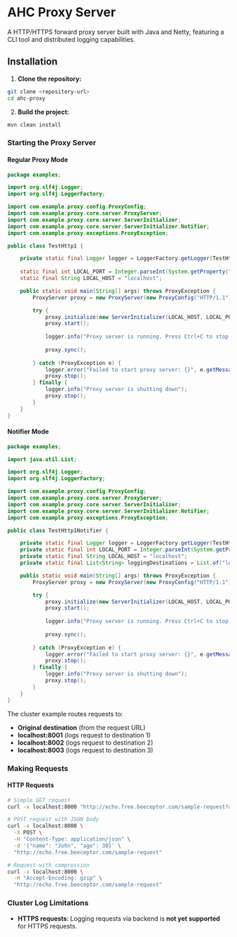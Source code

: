 # AHC Proxy Server

A HTTP/HTTPS forward proxy server built with Java and Netty, featuring a CLI tool and distributed logging capabilities.

## Installation

1. **Clone the repository:**
```bash
git clone <repository-url>
cd ahc-proxy
```

2. **Build the project:**
```bash
mvn clean install
```

### Starting the Proxy Server

#### Regular Proxy Mode
```java
package examples;

import org.slf4j.Logger;
import org.slf4j.LoggerFactory;

import com.example.proxy.config.ProxyConfig;
import com.example.proxy.core.server.ProxyServer;
import com.example.proxy.core.server.ServerInitializer;
import com.example.proxy.core.server.ServerInitializer.Notifier;
import com.example.proxy.exceptions.ProxyException;

public class TestHttp1 {

    private static final Logger logger = LoggerFactory.getLogger(TestHttp1.class);
    
    static final int LOCAL_PORT = Integer.parseInt(System.getProperty("localPort", "8000"));
    static final String LOCAL_HOST = "localhost";

    public static void main(String[] args) throws ProxyException {
        ProxyServer proxy = new ProxyServer(new ProxyConfig("HTTP/1.1"));

        try {
            proxy.initialize(new ServerInitializer(LOCAL_HOST, LOCAL_PORT, Notifier.NO));
            proxy.start();
            
            logger.info("Proxy server is running. Press Ctrl+C to stop.");
            
            proxy.sync();
            
        } catch (ProxyException e) {
            logger.error("Failed to start proxy server: {}", e.getMessage());
            proxy.stop();
        } finally {
            logger.info("Proxy server is shutting down");
            proxy.stop();
        }
    }
}
```

#### Notifier Mode
```java
package examples;

import java.util.List;

import org.slf4j.Logger;
import org.slf4j.LoggerFactory;

import com.example.proxy.config.ProxyConfig;
import com.example.proxy.core.server.ProxyServer;
import com.example.proxy.core.server.ServerInitializer;
import com.example.proxy.core.server.ServerInitializer.Notifier;
import com.example.proxy.exceptions.ProxyException;

public class TestHttp1Notifier {

    private static final Logger logger = LoggerFactory.getLogger(TestHttp1Notifier.class);
    private static final int LOCAL_PORT = Integer.parseInt(System.getProperty("localPort", "8000"));
    private static final String LOCAL_HOST = "localhost";
    private static final List<String> loggingDestinations = List.of("localhost:8001", "localhost:8002", "localhost:8003");

    public static void main(String[] args) throws ProxyException {
        ProxyServer proxy = new ProxyServer(new ProxyConfig("HTTP/1.1"));

        try {
            proxy.initialize(new ServerInitializer(LOCAL_HOST, LOCAL_PORT, Notifier.YES, loggingDestinations));
            proxy.start();
            
            logger.info("Proxy server is running. Press Ctrl+C to stop.");
            
            proxy.sync();
            
        } catch (ProxyException e) {
            logger.error("Failed to start proxy server: {}", e.getMessage());
            proxy.stop();
        } finally {
            logger.info("Proxy server is shutting down");
            proxy.stop();
        }
    }
}
```

The cluster example routes requests to:
- **Original destination** (from the request URL)
- **localhost:8001** (logs request to destination 1)
- **localhost:8002** (logs request to destination 2)
- **localhost:8003** (logs request to destination 3)

### Making Requests

#### HTTP Requests
```bash
# Simple GET request
curl -x localhost:8000 "http://echo.free.beeceptor.com/sample-request?author=beeceptor"

# POST request with JSON body
curl -x localhost:8000 \
  -X POST \
  -H "Content-Type: application/json" \
  -d '{"name": "John", "age": 30}' \
  "http://echo.free.beeceptor.com/sample-request"

# Request with compression
curl -x localhost:8000 \
  -H "Accept-Encoding: gzip" \
  "http://echo.free.beeceptor.com/sample-request"
```

### Cluster Log Limitations

- **HTTPS requests**: Logging requests via backend is **not yet supported** for HTTPS requests.
